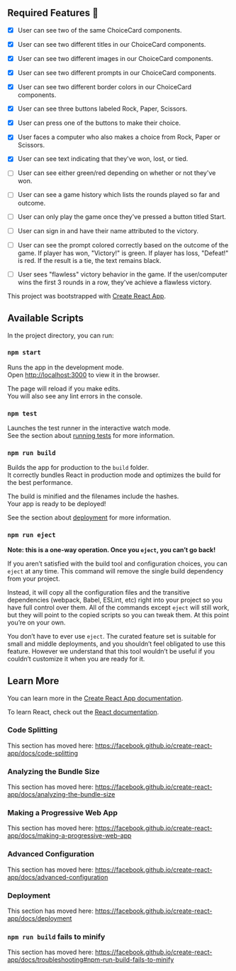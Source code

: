 ## Required Features 🎯
* [x] User can see two of the same ChoiceCard components.
* [x] User can see two different titles in our ChoiceCard components.
* [x] User can see two different images in our ChoiceCard components.
* [x] User can see two different prompts in our ChoiceCard components.
* [x] User can see two different border colors in our ChoiceCard components.

* [x] User can see three buttons labeled Rock, Paper, Scissors.
* [x] User can press one of the buttons to make their choice.
* [x] User faces a computer who also makes a choice from Rock, Paper or Scissors.
* [x] User can see text indicating that they've won, lost, or tied.
* [ ] User can see either green/red depending on whether or not they've won.
* [ ] User can see a game history which lists the rounds played so far and outcome.

* [ ] User can only play the game once they've pressed a button titled Start.
* [ ] User can sign in and have their name attributed to the victory.
* [ ] User can see the prompt colored correctly based on the outcome of the game. If player has won, "Victory!" is green. If player has loss, "Defeat!" is red. If the result is a tie, the text remains black.
* [ ] User sees "flawless" victory behavior in the game. If the user/computer wins the first 3 rounds in a row, they've achieve a flawless victory.

This project was bootstrapped with [Create React App](https://github.com/facebook/create-react-app).

## Available Scripts

In the project directory, you can run:

### `npm start`

Runs the app in the development mode.<br />
Open [http://localhost:3000](http://localhost:3000) to view it in the browser.

The page will reload if you make edits.<br />
You will also see any lint errors in the console.

### `npm test`

Launches the test runner in the interactive watch mode.<br />
See the section about [running tests](https://facebook.github.io/create-react-app/docs/running-tests) for more information.

### `npm run build`

Builds the app for production to the `build` folder.<br />
It correctly bundles React in production mode and optimizes the build for the best performance.

The build is minified and the filenames include the hashes.<br />
Your app is ready to be deployed!

See the section about [deployment](https://facebook.github.io/create-react-app/docs/deployment) for more information.

### `npm run eject`

**Note: this is a one-way operation. Once you `eject`, you can’t go back!**

If you aren’t satisfied with the build tool and configuration choices, you can `eject` at any time. This command will remove the single build dependency from your project.

Instead, it will copy all the configuration files and the transitive dependencies (webpack, Babel, ESLint, etc) right into your project so you have full control over them. All of the commands except `eject` will still work, but they will point to the copied scripts so you can tweak them. At this point you’re on your own.

You don’t have to ever use `eject`. The curated feature set is suitable for small and middle deployments, and you shouldn’t feel obligated to use this feature. However we understand that this tool wouldn’t be useful if you couldn’t customize it when you are ready for it.

## Learn More

You can learn more in the [Create React App documentation](https://facebook.github.io/create-react-app/docs/getting-started).

To learn React, check out the [React documentation](https://reactjs.org/).

### Code Splitting

This section has moved here: https://facebook.github.io/create-react-app/docs/code-splitting

### Analyzing the Bundle Size

This section has moved here: https://facebook.github.io/create-react-app/docs/analyzing-the-bundle-size

### Making a Progressive Web App

This section has moved here: https://facebook.github.io/create-react-app/docs/making-a-progressive-web-app

### Advanced Configuration

This section has moved here: https://facebook.github.io/create-react-app/docs/advanced-configuration

### Deployment

This section has moved here: https://facebook.github.io/create-react-app/docs/deployment

### `npm run build` fails to minify

This section has moved here: https://facebook.github.io/create-react-app/docs/troubleshooting#npm-run-build-fails-to-minify
